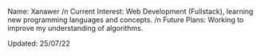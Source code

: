 Name: Xanawer /n
Current Interest: Web Development (Fullstack), learning new programming languages and concepts. /n
Future Plans: Working to improve my understanding of algorithms.

Updated: 25/07/22

<!---
Xanawer/Xanawer is a ✨ special ✨ repository because its `README.md` (this file) appears on your GitHub profile.
You can click the Preview link to take a look at your changes.
--->
